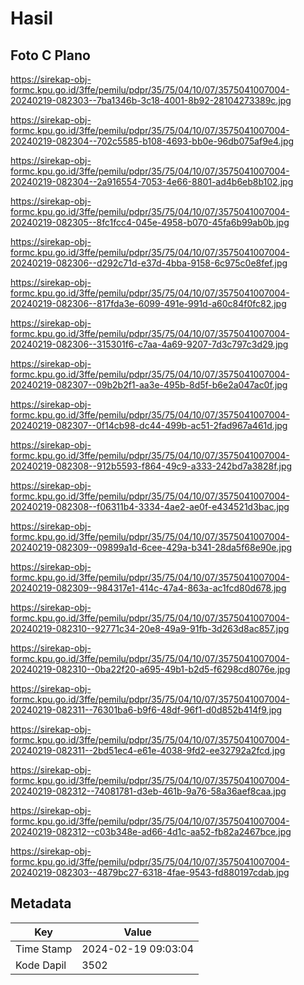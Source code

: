 # Hasil

## Foto C Plano

https://sirekap-obj-formc.kpu.go.id/3ffe/pemilu/pdpr/35/75/04/10/07/3575041007004-20240219-082303--7ba1346b-3c18-4001-8b92-28104273389c.jpg

https://sirekap-obj-formc.kpu.go.id/3ffe/pemilu/pdpr/35/75/04/10/07/3575041007004-20240219-082304--702c5585-b108-4693-bb0e-96db075af9e4.jpg

https://sirekap-obj-formc.kpu.go.id/3ffe/pemilu/pdpr/35/75/04/10/07/3575041007004-20240219-082304--2a916554-7053-4e66-8801-ad4b6eb8b102.jpg

https://sirekap-obj-formc.kpu.go.id/3ffe/pemilu/pdpr/35/75/04/10/07/3575041007004-20240219-082305--8fc1fcc4-045e-4958-b070-45fa6b99ab0b.jpg

https://sirekap-obj-formc.kpu.go.id/3ffe/pemilu/pdpr/35/75/04/10/07/3575041007004-20240219-082306--d292c71d-e37d-4bba-9158-6c975c0e8fef.jpg

https://sirekap-obj-formc.kpu.go.id/3ffe/pemilu/pdpr/35/75/04/10/07/3575041007004-20240219-082306--817fda3e-6099-491e-991d-a60c84f0fc82.jpg

https://sirekap-obj-formc.kpu.go.id/3ffe/pemilu/pdpr/35/75/04/10/07/3575041007004-20240219-082306--315301f6-c7aa-4a69-9207-7d3c797c3d29.jpg

https://sirekap-obj-formc.kpu.go.id/3ffe/pemilu/pdpr/35/75/04/10/07/3575041007004-20240219-082307--09b2b2f1-aa3e-495b-8d5f-b6e2a047ac0f.jpg

https://sirekap-obj-formc.kpu.go.id/3ffe/pemilu/pdpr/35/75/04/10/07/3575041007004-20240219-082307--0f14cb98-dc44-499b-ac51-2fad967a461d.jpg

https://sirekap-obj-formc.kpu.go.id/3ffe/pemilu/pdpr/35/75/04/10/07/3575041007004-20240219-082308--912b5593-f864-49c9-a333-242bd7a3828f.jpg

https://sirekap-obj-formc.kpu.go.id/3ffe/pemilu/pdpr/35/75/04/10/07/3575041007004-20240219-082308--f06311b4-3334-4ae2-ae0f-e434521d3bac.jpg

https://sirekap-obj-formc.kpu.go.id/3ffe/pemilu/pdpr/35/75/04/10/07/3575041007004-20240219-082309--09899a1d-6cee-429a-b341-28da5f68e90e.jpg

https://sirekap-obj-formc.kpu.go.id/3ffe/pemilu/pdpr/35/75/04/10/07/3575041007004-20240219-082309--984317e1-414c-47a4-863a-ac1fcd80d678.jpg

https://sirekap-obj-formc.kpu.go.id/3ffe/pemilu/pdpr/35/75/04/10/07/3575041007004-20240219-082310--92771c34-20e8-49a9-91fb-3d263d8ac857.jpg

https://sirekap-obj-formc.kpu.go.id/3ffe/pemilu/pdpr/35/75/04/10/07/3575041007004-20240219-082310--0ba22f20-a695-49b1-b2d5-f6298cd8076e.jpg

https://sirekap-obj-formc.kpu.go.id/3ffe/pemilu/pdpr/35/75/04/10/07/3575041007004-20240219-082311--76301ba6-b9f6-48df-96f1-d0d852b414f9.jpg

https://sirekap-obj-formc.kpu.go.id/3ffe/pemilu/pdpr/35/75/04/10/07/3575041007004-20240219-082311--2bd51ec4-e61e-4038-9fd2-ee32792a2fcd.jpg

https://sirekap-obj-formc.kpu.go.id/3ffe/pemilu/pdpr/35/75/04/10/07/3575041007004-20240219-082312--74081781-d3eb-461b-9a76-58a36aef8caa.jpg

https://sirekap-obj-formc.kpu.go.id/3ffe/pemilu/pdpr/35/75/04/10/07/3575041007004-20240219-082312--c03b348e-ad66-4d1c-aa52-fb82a2467bce.jpg

https://sirekap-obj-formc.kpu.go.id/3ffe/pemilu/pdpr/35/75/04/10/07/3575041007004-20240219-082303--4879bc27-6318-4fae-9543-fd880197cdab.jpg


## Metadata

| Key        | Value               |
| ---------- | ------------------- |
| Time Stamp | 2024-02-19 09:03:04 |
| Kode Dapil | 3502                |



